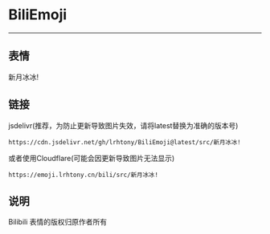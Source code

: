 # BiliEmoji
---
## 表情
新月冰冰!
## 链接
jsdelivr(推荐，为防止更新导致图片失效，请将latest替换为准确的版本号)
```
https://cdn.jsdelivr.net/gh/lrhtony/BiliEmoji@latest/src/新月冰冰!
```
或者使用Cloudflare(可能会因更新导致图片无法显示)
```
https://emoji.lrhtony.cn/bili/src/新月冰冰!
```
## 说明
Bilibili 表情的版权归原作者所有
